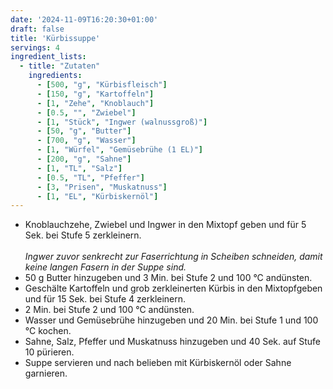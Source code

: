 ```yaml
---
date: '2024-11-09T16:20:30+01:00'
draft: false
title: 'Kürbissuppe'
servings: 4
ingredient_lists:
  - title: "Zutaten"
    ingredients:
      - [500, "g", "Kürbisfleisch"]
      - [150, "g", "Kartoffeln"]
      - [1, "Zehe", "Knoblauch"]
      - [0.5, "", "Zwiebel"]
      - [1, "Stück", "Ingwer (walnussgroß)"]
      - [50, "g", "Butter"]
      - [700, "g", "Wasser"]
      - [1, "Würfel", "Gemüsebrühe (1 EL)"]
      - [200, "g", "Sahne"]
      - [1, "TL", "Salz"]
      - [0.5, "TL", "Pfeffer"]
      - [3, "Prisen", "Muskatnuss"]
      - [1, "EL", "Kürbiskernöl"]
---
```


- Knoblauchzehe, Zwiebel und Ingwer in den Mixtopf geben und für 5 Sek. bei Stufe 5 zerkleinern.<br>  
_Ingwer zuvor senkrecht zur Faserrichtung in Scheiben schneiden, damit keine langen Fasern in der Suppe sind._
- 50 g Butter hinzugeben und 3 Min. bei Stufe 2 und 100 °C andünsten.
- Geschälte Kartoffeln und grob zerkleinerten Kürbis in den Mixtopfgeben und für 15 Sek. bei Stufe 4 zerkleinern.
- 2 Min. bei Stufe 2 und 100 °C andünsten.
- Wasser und Gemüsebrühe hinzugeben und 20 Min. bei Stufe 1 und 100 °C kochen.
- Sahne, Salz, Pfeffer und Muskatnuss hinzugeben und 40 Sek. auf Stufe 10 pürieren.
- Suppe servieren und nach belieben mit Kürbiskernöl oder Sahne garnieren.
